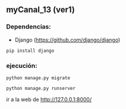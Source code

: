## myCanal_13 (ver1)
### Dependencias:
* Django (https://github.com/django/django)

``pip install django``

### ejecución:
``python manage.py migrate``

``python manage.py runserver``

ir a la web de http://127.0.0.1:8000/
